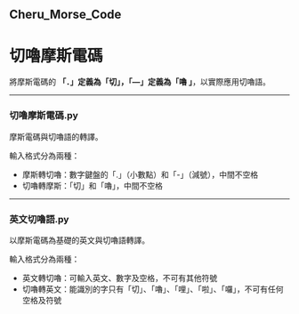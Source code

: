 ## Cheru_Morse_Code
# 切嚕摩斯電碼

將摩斯電碼的 **「．」定義為「切」，「—」定義為「嚕 」**，以實際應用切嚕語。

---

### 切嚕摩斯電碼.py
摩斯電碼與切嚕語的轉譯。

輸入格式分為兩種：
* 摩斯轉切嚕：數字鍵盤的「.」（小數點）和「-」（減號），中間不空格
* 切嚕轉摩斯：「切」和「嚕」，中間不空格

---

### 英文切嚕語.py
以摩斯電碼為基礎的英文與切嚕語轉譯。

輸入格式分為兩種：
* 英文轉切嚕：可輸入英文、數字及空格，不可有其他符號
* 切嚕轉英文：能識別的字只有「切」、「嚕」、「哩」、「啦」、「囉」，不可有任何空格及符號
